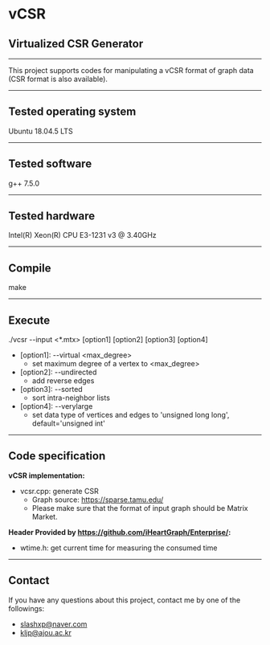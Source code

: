 # vCSR
## Virtualized CSR Generator
---
This project supports codes for manipulating a vCSR format of graph data \(CSR format is also available\).

---
Tested operating system
-----
Ubuntu 18.04.5 LTS

---
Tested software
-----
g++ 7.5.0

---
Tested hardware
-----
Intel(R) Xeon(R) CPU E3-1231 v3 @ 3.40GHz

---
Compile
-----
make

---
Execute
-----
./vcsr --input \<\*.mtx\> \[option1\] \[option2\] \[option3\] \[option4\]
- \[option1\]: --virtual \<max\_degree\> 
    - set maximum degree of a vertex to \<max\_degree\>
- \[option2\]: --undirected
    - add reverse edges
- \[option3\]: --sorted
    - sort intra-neighbor lists
- \[option4\]: --verylarge
    - set data type of vertices and edges to 'unsigned long long', default='unsigned int'

---
Code specification
-----
__vCSR implementation:__
- vcsr.cpp: generate CSR
    - Graph source: https://sparse.tamu.edu/
    - Please make sure that the format of input graph should be Matrix Market.

__Header Provided by https://github.com/iHeartGraph/Enterprise/:__
- wtime.h: get current time for measuring the consumed time

---
Contact
-----
If you have any questions about this project, contact me by one of the followings:
- slashxp@naver.com
- kljp@ajou.ac.kr